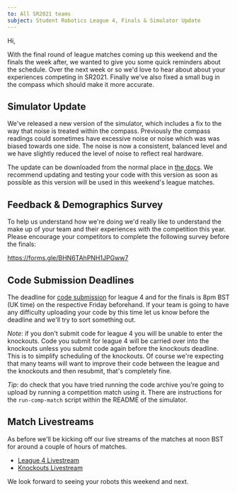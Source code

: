 ```yaml
---
to: All SR2021 teams
subject: Student Robotics League 4, Finals & Simulator Update
---
```


Hi,

With the final round of league matches coming up this weekend and the finals the
week after, we wanted to give you some quick reminders about the schedule. Over
the next week or so we'd love to hear about about your experiences competing in
SR2021. Finally we've also fixed a small bug in the compass which should make it
more accurate.

## Simulator Update

We've released a new version of the simulator, which includes a fix to the way
that noise is treated within the compass. Previously the compass readings could
sometimes have excessive noise or noise which was was biased towards one side.
The noise is now a consistent, balanced level and we have slightly reduced the
level of noise to reflect real hardware.

The update can be downloaded from the normal place in [the docs][simulator-install-docs].
We recommend updating and testing your code with this version as soon as
possible as this version will be used in this weekend's league matches.

[simulator-install-docs]: https://studentrobotics.org/docs/simulator/#installing-the-simulation

## Feedback & Demographics Survey

To help us understand how we're doing we'd really like to understand the make up
of your team and their experiences with the competition this year. Please
encourage your competitors to complete the following survey before the finals:

https://forms.gle/BHN6TAhPNH1JPGww7

## Code Submission Deadlines

The deadline for [code submission][code-submitter] for league 4 and for the
finals is 8pm BST (UK time) on the respective Friday beforehand. If your team is
going to have any difficulty uploading your code by this time let us know before
the deadline and we'll try to sort something out.

*Note*: if you don't submit code for league 4 you will be unable to enter the
knockouts. Code you submit for league 4 will be carried over into the knockouts
unless you submit code again before the knockouts deadline. This is to simplify
scheduling of the knockouts. Of course we're expecting that many teams will want
to improve their code between the league and the knockouts and then resubmit,
that's completely fine.

*Tip*: do check that you have tried running the code archive you're going to
upload by running a competition match using it. There are instructions for the
`run-comp-match` script within the README of the simulator.

## Match Livestreams

As before we'll be kicking off our live streams of the matches at noon BST
for around a couple of hours of matches.

* [League 4 Livestream][league-4-stream]
* [Knockouts Livestream][knockouts-stream]


We look forward to seeing your robots this weekend and next.


[code-submitter]: https://studentrobotics.org/code-submitter/
[league-4-stream]: https://www.youtube.com/watch?v=E9gF-GZbf5M
[knockouts-stream]: https://www.youtube.com/watch?v=gxJM6ernMqo
